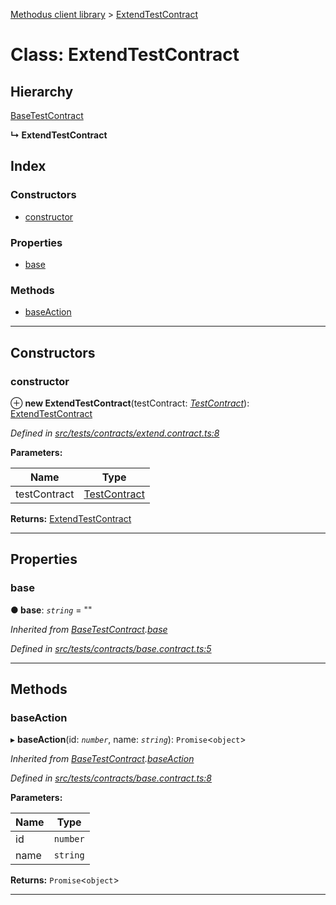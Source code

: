 [Methodus client library](../README.md) > [ExtendTestContract](../classes/extendtestcontract.md)

# Class: ExtendTestContract

## Hierarchy

 [BaseTestContract](basetestcontract.md)

**↳ ExtendTestContract**

## Index

### Constructors

* [constructor](extendtestcontract.md#constructor)

### Properties

* [base](extendtestcontract.md#base)

### Methods

* [baseAction](extendtestcontract.md#baseaction)

---

## Constructors

<a id="constructor"></a>

###  constructor

⊕ **new ExtendTestContract**(testContract: *[TestContract](testcontract.md)*): [ExtendTestContract](extendtestcontract.md)

*Defined in [src/tests/contracts/extend.contract.ts:8](https://github.com/nodulusteam/methodus.dev/blob/4276858/modules/platform/platform-web/src/tests/contracts/extend.contract.ts#L8)*

**Parameters:**

| Name | Type |
| ------ | ------ |
| testContract | [TestContract](testcontract.md) |

**Returns:** [ExtendTestContract](extendtestcontract.md)

___

## Properties

<a id="base"></a>

###  base

**● base**: *`string`* = ""

*Inherited from [BaseTestContract](basetestcontract.md).[base](basetestcontract.md#base)*

*Defined in [src/tests/contracts/base.contract.ts:5](https://github.com/nodulusteam/methodus.dev/blob/4276858/modules/platform/platform-web/src/tests/contracts/base.contract.ts#L5)*

___

## Methods

<a id="baseaction"></a>

###  baseAction

▸ **baseAction**(id: *`number`*, name: *`string`*): `Promise`<`object`>

*Inherited from [BaseTestContract](basetestcontract.md).[baseAction](basetestcontract.md#baseaction)*

*Defined in [src/tests/contracts/base.contract.ts:8](https://github.com/nodulusteam/methodus.dev/blob/4276858/modules/platform/platform-web/src/tests/contracts/base.contract.ts#L8)*

**Parameters:**

| Name | Type |
| ------ | ------ |
| id | `number` |
| name | `string` |

**Returns:** `Promise`<`object`>

___

